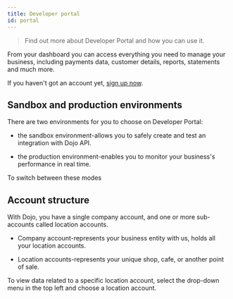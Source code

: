 ```yaml
---
title: Developer portal
id: portal
---
```


> Find out more about Developer Portal and how you can use it.
 
 From your dashboard you can access everything you need to manage your business, including payments data, customer details, reports, statements and much more.

If you haven't got an account yet, [sign up now](https://portal.dojo.tech/login).

## Sandbox and production environments

There are two environments for you to choose on Developer Portal:

* the sandbox environment-allows you to safely create and test an integration with Dojo API.

* the production environment-enables you to monitor your business's performance in real time.

To switch between these modes  

## Account structure

With Dojo, you have a single company account, and one or more sub-accounts called location accounts.

* Company account-represents your business entity with us, holds all your location accounts.

* Location accounts-represents your unique shop, cafe, or another point of sale.

To view data related to a specific location account, select the drop-down menu in the top left and choose a location account.
